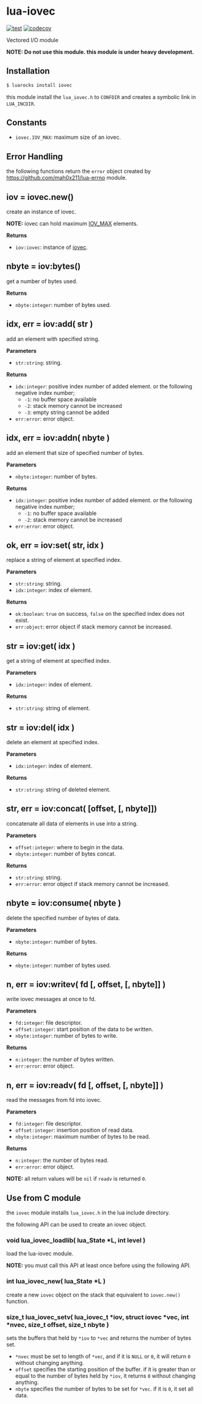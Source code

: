 # lua-iovec

[![test](https://github.com/mah0x211/lua-iovec/actions/workflows/test.yml/badge.svg)](https://github.com/mah0x211/lua-iovec/actions/workflows/test.yml)
[![codecov](https://codecov.io/gh/mah0x211/lua-iovec/branch/master/graph/badge.svg)](https://codecov.io/gh/mah0x211/lua-iovec)

Vectored I/O module

**NOTE: Do not use this module. this module is under heavy development.**


## Installation

```bash
$ luarocks install iovec
```

this module install the `lua_iovec.h` to `CONFDIR` and creates a symbolic link in `LUA_INCDIR`.


## Constants

- `iovec.IOV_MAX`: maximum size of an iovec.


## Error Handling

the following functions return the `error` object created by https://github.com/mah0x211/lua-errno module.


## iov = iovec.new()

create an instance of iovec.

**NOTE:** iovec can hold maximum [IOV_MAX](#constants) elements.

**Returns**

- `iov:iovec`: instance of [iovec](#iovec-instance-methods).


## nbyte = iov:bytes()

get a number of bytes used.

**Returns**

- `nbyte:integer`: number of bytes used.


## idx, err = iov:add( str )

add an element with specified string.

**Parameters**

- `str:string`: string.

**Returns**

- `idx:integer`: positive index number of added element. or the following negative index number;
  - `-1`: no buffer space available
  - `-2`: stack memory cannot be increased
  - `-3`: empty string cannot be added
- `err:error`: error object.


## idx, err = iov:addn( nbyte )

add an element that size of specified number of bytes.

**Parameters**

- `nbyte:integer`: number of bytes.

**Returns**

- `idx:integer`: positive index number of added element. or the following negative index number;
  - `-1`: no buffer space available
  - `-2`: stack memory cannot be increased
- `err:error`: error object.


## ok, err = iov:set( str, idx )

replace a string of element at specified index.

**Parameters**

- `str:string`: string.
- `idx:integer`: index of element.

**Returns**

- `ok:boolean`: `true` on success, `false` on the specified index does not exist.
- `err:object`: error object if stack memory cannot be increased.


## str = iov:get( idx )

get a string of element at specified index.

**Parameters**
- `idx:integer`: index of element.

**Returns**

- `str:string`: string of element.


## str = iov:del( idx )

delete an element at specified index.

**Parameters**

- `idx:integer`: index of element.

**Returns**

- `str:string`: string of deleted element.


## str, err = iov:concat( [offset, [, nbyte]])

concatenate all data of elements in use into a string.

**Parameters**

- `offset:integer`: where to begin in the data.
- `nbyte:integer`: number of bytes concat.

**Returns**

- `str:string`: string.
- `err:error`: error object if stack memory cannot be increased.


## nbyte = iov:consume( nbyte )

delete the specified number of bytes of data.

**Parameters**

- `nbyte:integer`: number of bytes.

**Returns**

- `nbyte:integer`: number of bytes used.


## n, err = iov:writev( fd [, offset, [, nbyte]] )

write iovec messages at once to fd.

**Parameters**

- `fd:integer`: file descriptor.
- `offset:integer`: start position of the data to be written.
- `nbyte:integer`: number of bytes to write.

**Returns**

- `n:integer`: the number of bytes written.
- `err:error`: error object.


## n, err = iov:readv( fd [, offset, [, nbyte]] )

read the messages from fd into iovec.

**Parameters**

- `fd:integer`: file descriptor.
- `offset:integer`: insertion position of read data.
- `nbyte:integer`: maximum number of bytes to be read.

**Returns**

- `n:integer`: the number of bytes read.
- `err:error`: error object.

**NOTE:** all return values will be `nil` if `readv` is returned `0`.


## Use from C module

the `iovec` module installs `lua_iovec.h` in the lua include directory.

the following API can be used to create an iovec object.


### void lua_iovec_loadlib( lua_State *L, int level )

load the lua-iovec module.  

**NOTE:** you must call this API at least once before using the following API.


### int lua_iovec_new( lua_State *L )

create a new `iovec` object on the stack that equivalent to `iovec.new()` function.


### size_t lua_iovec_setv( lua_iovec_t *iov, struct iovec *vec, int *nvec, size_t offset, size_t nbyte )

sets the buffers that held by `*iov` to `*vec` and returns the number of bytes set.

- `*nvec` must be set to length of `*vec`, and if it is `NULL` or `0`, it will return `0` without changing anything.
- `offset` specifies the starting position of the buffer. if it is greater than or equal to the number of bytes held by `*iov`, it returns `0` without changing anything.
- `nbyte` specifies the number of bytes to be set for `*vec`. if it is `0`, it set all data.

